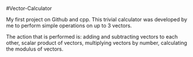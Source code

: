 #Vector-Calculator

My first project on Github and cpp.
This trivial calculator was developed by me to perform simple operations on up to 3 vectors. 

The action that is performed is:
adding and subtracting vectors to each other,
scalar product of vectors,
multiplying vectors by number,
calculating the modulus of vectors.
